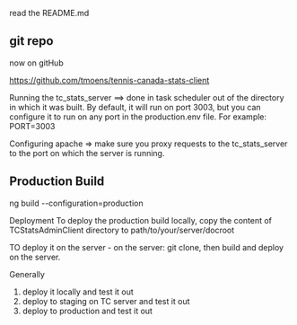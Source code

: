 read the README.md

## git repo

now on gitHub

https://github.com/tmoens/tennis-canada-stats-client

Running the tc_stats_server ==> done in task scheduler out of the directory in which it was built.
By default, it will run on port 3003, but you can configure it to run on any port in the
production.env file. For example:
PORT=3003

Configuring apache => make sure you proxy requests to the tc_stats_server to the port on which the
server is running.  

## Production Build

ng build --configuration=production

Deployment
To deploy the production build locally, copy the content of TCStatsAdminClient directory to
path/to/your/server/docroot

TO deploy it on the server - on the server: git clone, then build and deploy on the server.

Generally
1) deploy it locally and test it out
2) deploy to staging on TC server and test it out
3) deploy to production and test it out

